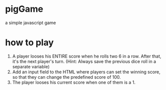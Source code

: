 # pigGame
a simple javascript game

<h1> how to play </h1>
  
  <ol>
 <li> A player looses his ENTIRE score when he rolls two 6 in a row. After that, it's the next player's turn. (Hint: Always save the previous dice roll in a separate variable)</li>
<li>Add an input field to the HTML where players can set the winning score, so that they can change the predefined score of 100. </li>
  <li> The player looses his current score when one of them is a 1. </li>
</ol>
